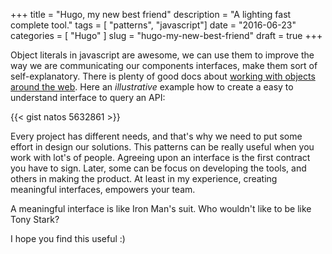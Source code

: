 +++
title = "Hugo, my new best friend"
description = "A lighting fast complete tool."
tags = [ "patterns", "javascript"]
date = "2016-06-23"
categories = [
  "Hugo"
]
slug = "hugo-my-new-best-friend"
draft = true
+++

Object literals in javascript are awesome, we can use them to improve the way we are communicating our components interfaces, make them sort of self-explanatory. There is plenty of good docs about [working with objects around the web](https://developer.mozilla.org/en-US/docs/Web/JavaScript/Guide/Working_with_Objects). Here an *illustrative* example how to create a easy to understand interface to query an API:

{{< gist natos 5632861 >}}

Every project has different needs, and that's why we need to put some effort in design our solutions. This patterns can be really useful when you work with lot's of people. Agreeing upon an interface is the first contract you have to sign. Later, some can be focus on developing the tools, and others in making the product. At least in my experience, creating meaningful interfaces, empowers your team. 

A meaningful interface is like Iron Man's suit. Who wouldn't like to be like Tony Stark?

I hope you find this useful :)